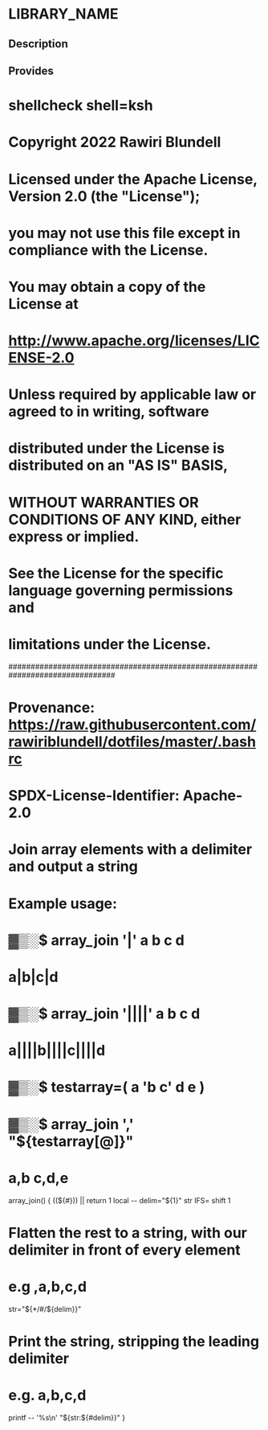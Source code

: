 # LIBRARY_NAME

## Description

## Provides
# shellcheck shell=ksh

# Copyright 2022 Rawiri Blundell
#
# Licensed under the Apache License, Version 2.0 (the "License");
# you may not use this file except in compliance with the License.
# You may obtain a copy of the License at
#
#     http://www.apache.org/licenses/LICENSE-2.0
#
# Unless required by applicable law or agreed to in writing, software
# distributed under the License is distributed on an "AS IS" BASIS,
# WITHOUT WARRANTIES OR CONDITIONS OF ANY KIND, either express or implied.
# See the License for the specific language governing permissions and
# limitations under the License.
################################################################################
# Provenance: https://raw.githubusercontent.com/rawiriblundell/dotfiles/master/.bashrc
# SPDX-License-Identifier: Apache-2.0

# Join array elements with a delimiter and output a string

# Example usage:

#     ▓▒░$ array_join '|' a b c d
#     a|b|c|d
#     ▓▒░$ array_join '||||' a b c d
#     a||||b||||c||||d
#     ▓▒░$ testarray=( a 'b c' d e )
#     ▓▒░$ array_join ',' "${testarray[@]}"
#     a,b c,d,e

array_join() {
  ((${#})) || return 1
  local -- delim="${1}" str IFS=
  shift 1
  # Flatten the rest to a string, with our delimiter in front of every element
  # e.g ,a,b,c,d
  str="${*/#/${delim}}"
  # Print the string, stripping the leading delimiter
  # e.g. a,b,c,d
  printf -- '%s\n' "${str:${#delim}}"
}
